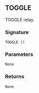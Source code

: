 ## TOGGLE

TOGGLE relay.


### Signature

`TOGGLE ()` 


### Parameters

`None`


### Returns

`None`